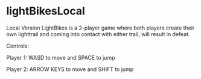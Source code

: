# lightBikesLocal
Local Version
LightBikes is a 2-player game where both players create their own lighttrail and coming into contact with either trail, will result in defeat.

Controls:
  
  Player 1: WASD to move and SPACE to jump
  
  Player 2: ARROW KEYS to move and SHIFT to jump
